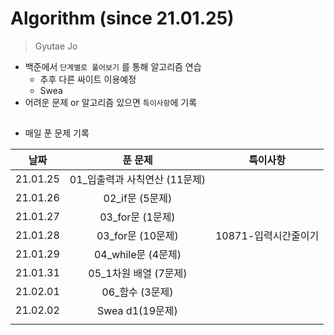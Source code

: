 # Algorithm (since 21.01.25)

> Gyutae Jo

- 백준에서 `단계별로 풀어보기` 를 통해 알고리즘 연습
  - 추후 다른 싸이트 이용예정
  - Swea
- 어려운 문제 or 알고리즘 있으면 `특이사항`에 기록

## 

- 매일 푼 문제 기록

|   날짜   |            푼 문제            |       특이사항       |
| :------: | :---------------------------: | :------------------: |
| 21.01.25 | 01_입출력과 사칙연산 (11문제) |                      |
| 21.01.26 |        02_if문 (5문제)        |                      |
| 21.01.27 |       03_for문 (1문제)        |                      |
| 21.01.28 |       03_for문 (10문제)       | 10871-입력시간줄이기 |
| 21.01.29 |      04_while문 (4문제)       |                      |
| 21.01.31 |     05_1차원 배열 (7문제)     |                      |
| 21.02.01 |        06_함수 (3문제)        |                      |
| 21.02.02 |        Swea d1(19문제)        |                      |
|          |                               |                      |

